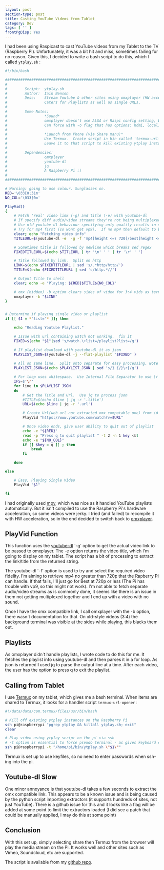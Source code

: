 ```yaml
---
layout: post
section-type: post
title: Casting YouTube Videos from Tablet
category: Dev
tags: [ '' ]
frontPgDisp: Yes
---
```



I had been using Raspicast to cast YouTube videos from my Tablet to the TV (Raspberry Pi).
Unfortunately, it was a bit hit and miss, sometimes failing for no reason. Given this, I
decided to write a bash script to do this, which I called `ytplay.sh` :


```bash
#!/bin/bash

############################################################################################## 
#	
#	     Script:  ytplay.sh
#	     Author:  Iain Benson
#	     Desc:    Stream Youtube & other sites using omxplayer (HW acceleration)
#                 Caters for Playlists as well as single URLs.
#
#        Some Notes:
#                 *Sound*
#                 omxplayer doesn't use ALSA or Raspi config setting, but detects automagically
#                 Can force with -o flag that has options: hdmi, local, both
#
#                 *Launch from Phone (via Share manu)*
#                 Use Termux.  Create script in bin called 'termux-url-opener'
#                 Leave it to that script to kill existing ytplay instances
#
#        Dependencies:
#                 omxplayer
#                 youtube-dl
#                 jq
#                 A Raspberry Pi :)
#
############################################################################################## 

# Warning: going to use colour. Sunglasses on.
RED='\033[0;31m'
NO_COL='\033[0m'

PlayVid()
{
	# Fetch 'real' video link (-g) and title (-e) with youtube-dl
	# If specify diff audio/video streams they're not being multiplexed (ffmpeg issue?) => No sound
	# Use old youtube-dl behaviour specifying only quality results in single file - See github page.
	# Try for mp4 first (so wont get vp9).  If no mp4 then default to best that is avilable.
	clear; echo "Fetching video info"
	TITLEURL=$(youtube-dl -e  -g -f 'mp4[height <=? 720]/best[height <=? 720]' "$1")

	# Sometimes title is followed by newline which breaks sed regex
	FIXEDTITLEURL=$(echo $TITLEURL | tr '\n' ' ' | tr '\r' ' ')

	# Title followed by link.  Split on http
	LINK=$(echo $FIXEDTITLEURL | sed 's/.*http/http/')
	TITLE=$(echo $FIXEDTITLEURL | sed 's/http.*//')

	# Output Title to shell
	clear; echo -e "Playing: ${RED}$TITLE${NO_COL}"

	# omx (hidden) -b option clears sides of video for 3:4 vids as terminal was visible
	omxplayer -b "$LINK"
}


# Determine if playing single video or playlist
if [[ $1 = *"list="* ]]; then

	echo "Reading Youtube Playlist."

	# Issue with url containing watch not working.  fix it
	FIXED=$(echo "$1"|sed 's/watch.\+list=/playlist?list=/g')

	# If playlist download with youtube-dl it as json
	PLAYLIST_JSON=$(youtube-dl -j --flat-playlist "$FIXED" )
	
	# All on same line.  Split onto separate for easy processing. Note \n doesn't work.
	PLAYLIST_JSON=$(echo $PLAYLIST_JSON | sed 's/} {/}\r{/g')

	# For loop uses whitespace.  Use Internal File Separator to use \r instead
	IFS=$'\r'
	for line in $PLAYLIST_JSON
	do
		# Get the Title and Url.  Use jq to process json
		#TITLE=$(echo $line | jq -r '.title')
		URL=$(echo $line | jq -r '.url')

		# Create Url(web url not extracted omx compatable one) from id and play using our function above
		PlayVid "https://www.youtube.com/watch?v=$URL"

		# Once video ends, give user ability to quit out of playlist
		echo -e "${RED}"
		read -p "Press q to quit playlist " -t 2 -n 1 key <&1
		echo -e "${NO_COL}"
		if [[ $key = q ]] ; then
			break
		fi

	done

else

	# Easy, Playing Single Video
	PlayVid "$1"

fi
```

I had originally used [mpv](https://mpv.io/), which was nice as it handled YouTube playlists automatically.
But it isn't compiled to use the Raspberry Pi's hardware acceleration, so some videos were
jerky.  I tried (and failed) to recompile it with HW acceleration, so in the end decided to switch back to
[omxplayer](https://github.com/popcornmix/omxplayer/).

## PlayVid Function

This function uses the [youtube-dl](https://rg3.github.io/youtube-dl/) '-g' option to get the actual video link to be
passed to omxplayer. The -e option returns the video title, which I'm going to display on
my tablet.  The script has a bit of processing to extract the link/title from the returned
string.

The youtube-dl '-f' option is used to try and select the required video fidelity.  I'm
aiming to retrieve mp4 no greater than 720p that the Rapberry Pi can handle.  If that fails,
I'll just go for Best at 720p or less (The Pi has trouble with vp9, so this might not
work).  I'm not able to fetch separate audio/video streams as is commonly done, it seems
like there is an issue in them not getting multiplexed together and I end up with a video
with no sound.

Once I have the  omx compatible link, I call omxplayer with the -b option, there wasn't documentation for
that.  On old-style videos (3:4) the background terminal was visible at the sides while playing, this
blacks them out.

## Playlists

As omxplayer didn't handle playlists, I wrote code to do this for me.  It fetches the
playlist info using youtube-dl and then parses it in a for loop.  As json is returned I 
used jq to parse the output line at a time.  After each video, the user has the option to press q to exit
the playlist.

## Calling from Tablet

I use [Termux](https://termux.com/) on my tablet, which gives me a bash terminal.  When items are shared to
Termux, it looks for a handler script `termux-url-opener` :


```bash
#!/data/data/com.termux/files/usr/bin/bash

# Kill off existing ytplay instances on the Raspberry Pi
ssh pi@raspberrypi "pgrep ytplay && killall ytplay.sh; exit"
clear

# Play video using ytplay script on the pi via ssh
# -t option is essential to force pseudo terminal - as gives keyboard control
ssh pi@raspberrypi -t "/home/pi/bin/ytplay.sh \"$1\""

```

Termux is set up to use keyfiles, so no need to enter passwords when ssh-ing into the
pi. 

## Youtube-dl Slow

One minor annoyance is that youtube-dl takes a few seconds to extract the omx compatible link.  This
appears to be a known issue and is being caused by the python script importing extractors 
(it supports hundreds of sites, not just YouTube).  There is a github issue for this and
it looks like a flag will be added at some point to limit the extractors loaded (I did see
a patch that could be manually applied, I may do this at some point)


## Conclusion

With this set up, simply selecting share then Termux from the browser will play the media stream 
on the Pi.  It works well and other sites such as Vimeo, Soundcloud, etc are supported. 

The script is available from my [github repo](https://github.com/0x3F3F/bin/blob/master/ytplay.sh).




